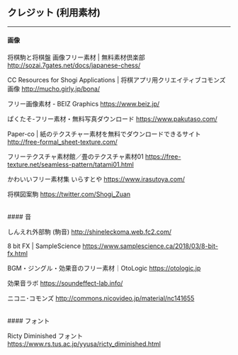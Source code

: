 ## クレジット (利用素材)
<hr>

#### 画像

将棋駒と将棋盤 画像フリー素材 | 無料素材倶楽部
http://sozai.7gates.net/docs/japanese-chess/

CC Resources for Shogi Applications | 将棋アプリ用クリエイティブコモンズ画像
http://mucho.girly.jp/bona/

フリー画像素材 - BEIZ Graphics
https://www.beiz.jp/

ぱくたそ-フリー素材・無料写真ダウンロード
https://www.pakutaso.com/

Paper-co | 紙のテクスチャー素材を無料でダウンロードできるサイト
http://free-formal_sheet-texture.com/

フリーテクスチャ素材館／畳のテクスチャ素材01
https://free-texture.net/seamless-pattern/tatami01.html

かわいいフリー素材集 いらすとや
https://www.irasutoya.com/

将棋図案駒
https://twitter.com/Shogi_Zuan

<br>
#### 音

しんえれ外部駒 (駒音)
http://shineleckoma.web.fc2.com/

8 bit FX | SampleScience
https://www.samplescience.ca/2018/03/8-bit-fx.html

BGM・ジングル・効果音のフリー素材｜OtoLogic
https://otologic.jp

効果音ラボ
https://soundeffect-lab.info/

ニコニ･コモンズ
http://commons.nicovideo.jp/material/nc141655

<br>
#### フォント

Ricty Diminished フォント
https://www.rs.tus.ac.jp/yyusa/ricty_diminished.html
